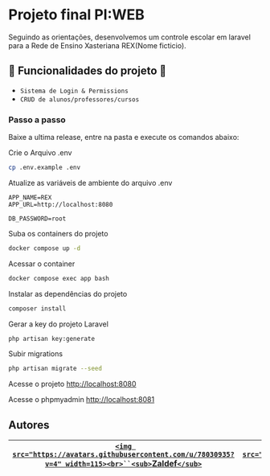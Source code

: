 # Projeto final PI:WEB

Seguindo as orientações, desenvolvemos um controle escolar em laravel para a Rede de Ensino Xasteriana REX(Nome ficticio).

## 🔨 Funcionalidades do projeto 🔧

- `Sistema de Login & Permissions`
- `CRUD de alunos/professores/cursos`

### Passo a passo

Baixe a ultima release, entre na pasta e execute os comandos abaixo:

Crie o Arquivo .env

```sh
cp .env.example .env
```

Atualize as variáveis de ambiente do arquivo .env

```dosini
APP_NAME=REX
APP_URL=http://localhost:8080

DB_PASSWORD=root
```

Suba os containers do projeto

```sh
docker compose up -d
```

Acessar o container

```sh
docker compose exec app bash
```

Instalar as dependências do projeto

```sh
composer install
```

Gerar a key do projeto Laravel

```sh
php artisan key:generate
```

Subir migrations

```sh
php artisan migrate --seed
```

Acesse o projeto
[http://localhost:8080](http://localhost:8080)

Acesse o phpmyadmin
[http://localhost:8081](http://localhost:8081)

## Autores

| [`<img src="https://avatars.githubusercontent.com/u/78030935?v=4" width=115><br>``<sub>`Zaldef`</sub>`](https://github.com/Zaldef) | [`<img src="https://avatars.githubusercontent.com/u/111884977?v=4" width=115><br>``<sub>`leticiamaiza`</sub>`](https://github.com/leticiamaiza) |
| :-----------------------------------------------------------------------------------------------------------------------------------: | :------------------------------------------------------------------------------------------------------------------------------------------------: |
